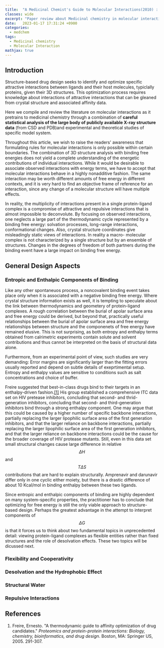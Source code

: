 ```yaml
---
title:  "A Medicinal Chemist's Guide to Molecular Interactions(2010) : Part 1"
classes: wide
excerpt: "Paper review about Medicinal chemistry in molecular interaction"
date:   2023-01-17 17:31:24 +0900
categories: 
  - medchem
tags:
  - Medicinal chemistry
  - Molecular Interaction
mathjax: true
---
```


## Introduction

Structure-based drug design seeks to identify and optimize specific attractive interactions between ligands and their host molecules, typiclally proteins, given their 3D structures. This optimization process requires knowledge about interactions of attractive interactions that can be gleaned from crystal structure and associated affinity data. 

Here we compile and review the literature on molecular interactions as it pretrains to medicinal chemistry through a combination of **careful statistical analysis of the large body of publicly available X-ray structure data** (from CSD and PDB)and experimental and theoretical studies of specific model system. 

Throughout this article, we wish to raise the readers' awareness that formulating rules for molecular interactions is only possible within certain boundaries. The combination of 3D structure analysis with binding free energies does not yield a complete understanding of the energetic contributions of individual interactions. While it would be desirable to associate observed interactions with energy terms, we have to accept that molecular interactions behave in a highly nonadditive fashion. The same interaction may be worth different amounts of free energy in different contexts, and it is very hard to find an objective frame of reference for an interaction, since any change of a molecular structure will have multiple effects. 

In reality, the multiplicity of interactions present in a single protein-ligand complex is a compromise of attractive and repulsive interactions that is almost impossible to deconvolute. By focusing on observed interactions, one neglects a large part of the thermodynamic cycle represented by a binding free energy: solvation processes, long-range interactions, conformational changes. Also, crystal structure coordinates give  misleadingly static views of interactions. In reality a macro-  molecular complex is not characterized by a single structure  but by an ensemble of structures. Changes in the degrees of  freedom of both partners during the binding event have a large  impact on binding free energy.

## General Design Aspects

### Entropic and Enthalpic Components of Binding

Like any other spontaneuos process, a noncovalent binding event takes place only when it is associated with a negative binding free energy. Where crystal structure information exists as well, it is tempting to speculate about the link between thermodynamics and geometery of protein-ligand complexes. A rough correlation between the burial of apolar surface area and free energy could be derived, but beyond that, practically useful relationships between the burial of apolar surface area and free energy relationships between structure and the componenets of free energy have remained elusive. This is not surprising, as both entropy and enthalpy terms obtained from calrimetric experiments contain solute and solvent contributions and thus cannot be interpreted on the basis of structural data alone. 

Furthermore, from an experimental point of view, such studies are very demanding: Error margins are significantly larger than the fitting errors usually reported and depend on subtle details of exeprtimental setup. Entropy and enthalpy values are sensitive to conditions such as salt concentrations and choice of buffer. 

Freire suggested that best-in-class drugs bind to their targets in an enthalpy-driven fashion.[[1]](https://link.springer.com/chapter/10.1007/0-387-24532-4_13) His group established a comprehensive ITC data set on HIV pretease inhibitors, concluding that second- and thrid-generation inhibitors, concluding that second- and third-generation inhibitors bind through a strong enthalpy component. One may argue that this could be caused by a higher number of specific backbone interactions, partially replacing the larger lipophilic surface area of the first generation inhibitors, and that the larger reliance on backbone interactions, partially replacing the larger lipophilic surface area of the first generation inhibitors, and that the larger reliance on backbone interactions could be the cause for the broader coverage of HIV protease mutants. Still, even in this data set small structural changes cause large difference in relative $$\Delta H$$ and $$T \Delta S$$ contributions that are hard to explain structurally. Amprenavir and darunavir differ only in one cyclic either moiety, but there is a drastic difference of about 10 Kcal/mol in binding enthalpy between these two ligands. 

Since entropic and enthalpic components of binding are highly dependent on many system-specific properties, the practitioner has to conclude that optimizing for free energy is still the only viable approach to structure-based design. Perhaps the greatest advantage in the attempt to interpret components of $$\Delta G$$ is that it forces us to think about two fundamental topics in unprecedented detail: viewing protein-ligand complexes as flexible entities rather than fixed structures and the role of desolvation effects. These two topics will be dicussed next. 

### Flexibility and Cooperativity

### Desolvation and the Hydrophobic Effect

### Structural Water

### Repulsive Interactions

## References

1. Freire, Ernesto. "A thermodynamic guide to affinity optimization of drug candidates." *Proteomics and protein-protein interactions: Biology, chemistry, bioinformatics, and drug design*. Boston, MA: Springer US, 2005. 291-307.

